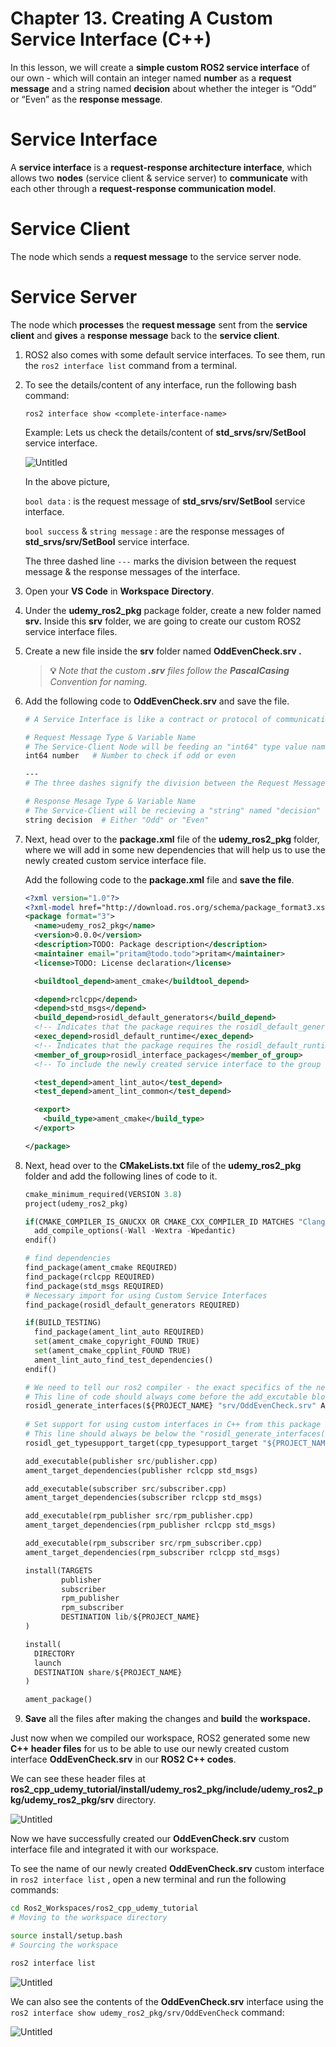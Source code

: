 # Chapter 13. Creating A Custom Service Interface (C++)

In this lesson, we will create a **simple custom ROS2 service interface** of our own - which will contain an integer named **number** as a **request message** and a string named **decision** about whether the integer is “Odd” or “Even” as the **response message**.

# Service Interface

A **service interface** is a **request-response architecture interface**, which allows two **nodes** (service client & service server) to **communicate** with each other through a **request-response communication model**.

# Service Client

The node which sends a **request message** to the service server node.

# Service Server

The node which **processes** the **request message** sent from the **service client** and **gives** a **response message** back to the **service client**.

1. ROS2 also comes with some default service interfaces. To see them, run the `ros2 interface list` command from a terminal.
2. To see the details/content of any interface, run the following bash command: 
    
    `ros2 interface show <complete-interface-name>`
    
    Example: Lets us check the details/content of **std_srvs/srv/SetBool** service interface.
    
    ![Untitled](Images/Chapter13/Untitled.png)
    
    In the above picture, 
    
    `bool data` : is the request message of **std_srvs/srv/SetBool** service interface.
    
    `bool success` & `string message` : are the response messages of **std_srvs/srv/SetBool** service interface.
    
    The three dashed line  `---` marks the division between the request message & the response messages of the interface.
    
3. Open your **VS Code** in **Workspace** **Directory**.
4. Under the **udemy_ros2_pkg** package folder, create a new folder named **srv.** Inside this **srv** folder, we are going to create our custom ROS2 service interface files.
5. Create a new file inside the **srv** folder named **OddEvenCheck.srv .**
    
    > **💡** *Note that the custom **.srv** files follow the **PascalCasing** Convention for naming.*
    > 
6. Add the following code to **OddEvenCheck.srv** and save the file.
    
    ```bash
    # A Service Interface is like a contract or protocol of communication between the Service-Client Node and the Service-Server Node.
    
    # Request Message Type & Variable Name
    # The Service-Client Node will be feeding an "int64" type value named "number" as a "Request Message" to the Service-Server Node.
    int64 number   # Number to check if odd or even
    
    ---
    # The three dashes signify the division between the Request Message and Response Message in the Service Interface.
    
    # Response Mesage Type & Variable Name
    # The Service-Client will be recieving a "string" named "decision" as a "Response Message" - back from the Service-Server.
    string decision  # Either "Odd" or "Even"
    ```
    
7. Next, head over to the **package.xml** file of the **udemy_ros2_pkg** folder, where we will add in some new dependencies that will help us to use the newly created custom service interface file.
    
    Add the following code to the **package.xml** file and **save the file**.
    
    ```xml
    <?xml version="1.0"?>
    <?xml-model href="http://download.ros.org/schema/package_format3.xsd" schematypens="http://www.w3.org/2001/XMLSchema"?>
    <package format="3">
      <name>udemy_ros2_pkg</name>
      <version>0.0.0</version>
      <description>TODO: Package description</description>
      <maintainer email="pritam@todo.todo">pritam</maintainer>
      <license>TODO: License declaration</license>
    
      <buildtool_depend>ament_cmake</buildtool_depend>
    
      <depend>rclcpp</depend>
      <depend>std_msgs</depend>
      <build_depend>rosidl_default_generators</build_depend> 
      <!-- Indicates that the package requires the rosidl_default_generators package during the build process. rosidl_default_generators contains the default code generators for the ROS 2 Interface Definition Language (IDL). -->
      <exec_depend>rosidl_default_runtime</exec_depend>
      <!-- Indicates that the package requires the rosidl_default_runtime package during execution so that the Interface Definition Language (IDL) created can be used during node runtime. -->
      <member_of_group>rosidl_interface_packages</member_of_group>
      <!-- To include the newly created service interface to the group of other ROS2 interfaces.  -->
    
      <test_depend>ament_lint_auto</test_depend>
      <test_depend>ament_lint_common</test_depend>
    
      <export>
        <build_type>ament_cmake</build_type>
      </export>
    
    </package>
    ```
    
8. Next, head over to the **CMakeLists.txt** file of the **udemy_ros2_pkg** folder and add the following lines of code to it. 
    
    ```python
    cmake_minimum_required(VERSION 3.8)
    project(udemy_ros2_pkg)
    
    if(CMAKE_COMPILER_IS_GNUCXX OR CMAKE_CXX_COMPILER_ID MATCHES "Clang")
      add_compile_options(-Wall -Wextra -Wpedantic)
    endif()
    
    # find dependencies
    find_package(ament_cmake REQUIRED)
    find_package(rclcpp REQUIRED)
    find_package(std_msgs REQUIRED)
    # Necessary import for using Custom Service Interfaces
    find_package(rosidl_default_generators REQUIRED)
    
    if(BUILD_TESTING)
      find_package(ament_lint_auto REQUIRED)
      set(ament_cmake_copyright_FOUND TRUE)
      set(ament_cmake_cpplint_FOUND TRUE)
      ament_lint_auto_find_test_dependencies()
    endif()
    
    # We need to tell our ros2 compiler - the exact specifics of the newly created custom service interface file - that it needs to have the IDL Code generated for.
    # This line of code should always come before the add_excutable blocks, if you are planning to use the generated custom interface in these executables.
    rosidl_generate_interfaces(${PROJECT_NAME} "srv/OddEvenCheck.srv" ADD_LINTER_TESTS)                                                             
     
    # Set support for using custom interfaces in C++ from this package
    # This line should always be below the "rosidl_generate_interfaces()" code - otherwise it will produce compilation error.
    rosidl_get_typesupport_target(cpp_typesupport_target "${PROJECT_NAME}" "rosidl_typesupport_cpp")
    
    add_executable(publisher src/publisher.cpp) 
    ament_target_dependencies(publisher rclcpp std_msgs)
    
    add_executable(subscriber src/subscriber.cpp) 
    ament_target_dependencies(subscriber rclcpp std_msgs)
    
    add_executable(rpm_publisher src/rpm_publisher.cpp)
    ament_target_dependencies(rpm_publisher rclcpp std_msgs)
    
    add_executable(rpm_subscriber src/rpm_subscriber.cpp)
    ament_target_dependencies(rpm_subscriber rclcpp std_msgs)
    
    install(TARGETS 
            publisher 
            subscriber
            rpm_publisher
            rpm_subscriber
            DESTINATION lib/${PROJECT_NAME}
    )
    
    install(
      DIRECTORY
      launch
      DESTINATION share/${PROJECT_NAME}
    )
    
    ament_package()
    ```
    
9. **Save** all the files after making the changes and **build** the **workspace.**

Just now when we compiled our workspace, ROS2 generated some new **C++ header files** for us to be able to use our newly created custom interface **OddEvenCheck.srv** in our **ROS2 C++ codes**.

We can see these header files at **ros2_cpp_udemy_tutorial/install/udemy_ros2_pkg/include/udemy_ros2_pkg/udemy_ros2_pkg/srv** directory.

![Untitled](Images/Chapter13/Untitled%201.png)

Now we have successfully created our **OddEvenCheck.srv** custom interface file and integrated it with our workspace.

To see the name of our newly created **OddEvenCheck.srv** custom interface in `ros2 interface list` , open a new terminal and run the following commands:

```bash
cd Ros2_Workspaces/ros2_cpp_udemy_tutorial 
# Moving to the workspace directory

source install/setup.bash
# Sourcing the workspace

ros2 interface list
```

![Untitled](Images/Chapter13/Untitled%202.png)

We can also see the contents of the **OddEvenCheck.srv** interface using the `ros2 interface show udemy_ros2_pkg/srv/OddEvenCheck` command:

![Untitled](Images/Chapter13/Untitled%203.png)